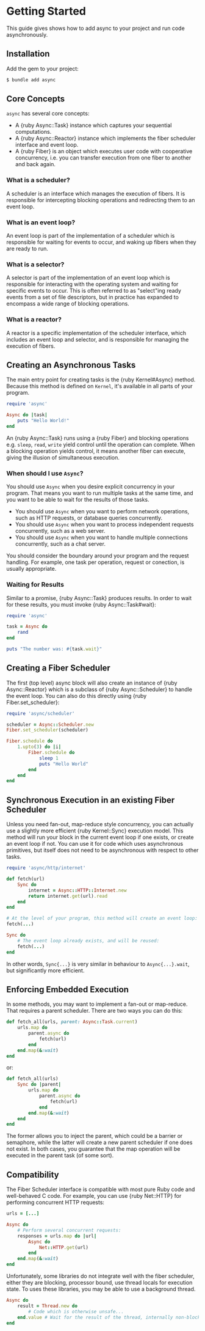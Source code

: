 # Getting Started

This guide gives shows how to add async to your project and run code asynchronously.

## Installation

Add the gem to your project:

~~~ bash
$ bundle add async
~~~

## Core Concepts

`async` has several core concepts:

- A {ruby Async::Task} instance which captures your sequential computations.
- A {ruby Async::Reactor} instance which implements the fiber scheduler interface and event loop.
- A {ruby Fiber} is an object which executes user code with cooperative concurrency, i.e. you can transfer execution from one fiber to another and back again.

### What is a scheduler?

A scheduler is an interface which manages the execution of fibers. It is responsible for intercepting blocking operations and redirecting them to an event loop.

### What is an event loop?

An event loop is part of the implementation of a scheduler which is responsible for waiting for events to occur, and waking up fibers when they are ready to run.

### What is a selector?

A selector is part of the implementation of an event loop which is responsible for interacting with the operating system and waiting for specific events to occur. This is often referred to as "select"ing ready events from a set of file descriptors, but in practice has expanded to encompass a wide range of blocking operations.

### What is a reactor?

A reactor is a specific implementation of the scheduler interface, which includes an event loop and selector, and is responsible for managing the execution of fibers.

## Creating an Asynchronous Tasks

The main entry point for creating tasks is the {ruby Kernel#Async} method. Because this method is defined on `Kernel`, it's available in all parts of your program.

~~~ ruby
require 'async'

Async do |task|
	puts "Hello World!"
end
~~~

An {ruby Async::Task} runs using a {ruby Fiber} and blocking operations e.g. `sleep`, `read`, `write` yield control until the operation can complete. When a blocking operation yields control, it means another fiber can execute, giving the illusion of simultaneous execution.

### When should I use `Async`?

You should use `Async` when you desire explicit concurrency in your program. That means you want to run multiple tasks at the same time, and you want to be able to wait for the results of those tasks.

- You should use `Async` when you want to perform network operations, such as HTTP requests, or database queries concurrently.
- You should use `Async` when you want to process independent requests concurrently, such as a web server.
- You should use `Async` when you want to handle multiple connections concurrently, such as a chat server.

You should consider the boundary around your program and the request handling. For example, one task per operation, request or conection, is usually appropriate.

### Waiting for Results

Similar to a promise, {ruby Async::Task} produces results. In order to wait for these results, you must invoke {ruby Async::Task#wait}:

``` ruby
require 'async'

task = Async do
	rand
end

puts "The number was: #{task.wait}"
```

## Creating a Fiber Scheduler

The first (top level) async block will also create an instance of {ruby Async::Reactor} which is a subclass of {ruby Async::Scheduler} to handle the event loop. You can also do this directly using {ruby Fiber.set_scheduler}:

~~~ ruby
require 'async/scheduler'

scheduler = Async::Scheduler.new
Fiber.set_scheduler(scheduler)

Fiber.schedule do
	1.upto(3) do |i|
		Fiber.schedule do
			sleep 1
			puts "Hello World"
		end
	end
end
~~~

## Synchronous Execution in an existing Fiber Scheduler

Unless you need fan-out, map-reduce style concurrency, you can actually use a slightly more efficient {ruby Kernel::Sync} execution model. This method will run your block in the current event loop if one exists, or create an event loop if not. You can use it for code which uses asynchronous primitives, but itself does not need to be asynchronous with respect to other tasks.

```ruby
require 'async/http/internet'

def fetch(url)
	Sync do
		internet = Async::HTTP::Internet.new
		return internet.get(url).read
	end
end

# At the level of your program, this method will create an event loop:
fetch(...)

Sync do
	# The event loop already exists, and will be reused:
	fetch(...)
end
```

In other words, `Sync{...}` is very similar in behaviour to `Async{...}.wait`, but significantly more efficient.

## Enforcing Embedded Execution

In some methods, you may want to implement a fan-out or map-reduce. That requires a parent scheduler. There are two ways you can do this:

```ruby
def fetch_all(urls, parent: Async::Task.current)
	urls.map do
		parent.async do
			fetch(url)
		end
	end.map(&:wait)
end
```

or:

```ruby
def fetch_all(urls)
	Sync do |parent|
		urls.map do
			parent.async do
				fetch(url)
			end
		end.map(&:wait)
	end
end
```

The former allows you to inject the parent, which could be a barrier or semaphore, while the latter will create a new parent scheduler if one does not exist. In both cases, you guarantee that the map operation will be executed in the parent task (of some sort).

## Compatibility

The Fiber Scheduler interface is compatible with most pure Ruby code and well-behaved C code. For example, you can use {ruby Net::HTTP} for performing concurrent HTTP requests:

```ruby
urls = [...]

Async do
	# Perform several concurrent requests:
	responses = urls.map do |url|
		Async do
			Net::HTTP.get(url)
		end
	end.map(&:wait)
end
```

Unfortunately, some libraries do not integrate well with the fiber scheduler, either they are blocking, processor bound, use thread locals for execution state. To uses these libraries, you may be able to use a background thread.

```ruby
Async do
	result = Thread.new do
		# Code which is otherwise unsafe...
	end.value # Wait for the result of the thread, internally non-blocking.
end
```

